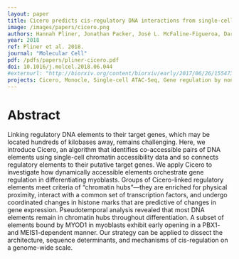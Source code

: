 ```yaml
---
layout: paper
title: Cicero predicts cis-regulatory DNA interactions from single-cell chromatin accessibility data
image: /images/papers/cicero.png
authors: Hannah Pliner, Jonathan Packer, José L. McFaline-Figueroa, Darren A. Cusanovich, Riza Daza, Delasa Aghamirzaie, Sanjay Srivatsan, Xiaojie Qiu, Dana Jackson, Anna Minkina, Andrew Adey, Frank J. Steemers, Jay Shendure, Cole Trapnell
year: 2018
ref: Pliner et al. 2018.
journal: "Molecular Cell"
pdf: /pdfs/papers/pliner-cicero.pdf
doi: 10.1016/j.molcel.2018.06.044
#externurl: "http://biorxiv.org/content/biorxiv/early/2017/06/26/155473.full.pdf"
projects: Cicero, Monocle, Single-cell ATAC-Seq, Gene regulation by noncoding DNA
---
```


# Abstract

Linking regulatory DNA elements to their target genes, which may be located hundreds of kilobases away, remains challenging. Here, we introduce Cicero, an algorithm that identifies co-accessible pairs of DNA elements using single-cell chromatin accessibility data and so connects regulatory elements to their putative target genes. We apply Cicero to investigate how dynamically accessible elements orchestrate gene regulation in differentiating myoblasts. Groups of Cicero-linked regulatory elements meet criteria of “chromatin hubs”—they are enriched for physical proximity, interact with a common set of transcription factors, and undergo coordinated changes in histone marks that are predictive of changes in gene expression. Pseudotemporal analysis revealed that most DNA elements remain in chromatin hubs throughout differentiation. A subset of elements bound by MYOD1 in myoblasts exhibit early opening in a PBX1- and MEIS1-dependent manner. Our strategy can be applied to dissect the architecture, sequence determinants, and mechanisms of cis-regulation on a genome-wide scale.
